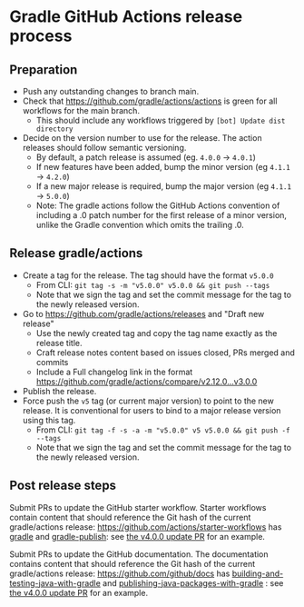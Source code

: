 # Gradle GitHub Actions release process

## Preparation
- Push any outstanding changes to branch main.
- Check that https://github.com/gradle/actions/actions is green for all workflows for the main branch.
  - This should include any workflows triggered by `[bot] Update dist directory`
- Decide on the version number to use for the release. The action releases should follow semantic versioning.
  - By default, a patch release is assumed (eg. `4.0.0` → `4.0.1`)
  - If new features have been added, bump the minor version (eg `4.1.1` → `4.2.0`)
  - If a new major release is required, bump the major version (eg `4.1.1` → `5.0.0`)
  - Note: The gradle actions follow the GitHub Actions convention of including a .0 patch number for the first release of a minor version, unlike the Gradle convention which omits the trailing .0.

## Release gradle/actions
- Create a tag for the release. The tag should have the format `v5.0.0`
  - From CLI: `git tag -s -m "v5.0.0" v5.0.0 && git push --tags`
  - Note that we sign the tag and set the commit message for the tag to the newly released version.
- Go to https://github.com/gradle/actions/releases and "Draft new release"
  - Use the newly created tag and copy the tag name exactly as the release title.
  - Craft release notes content based on issues closed, PRs merged and commits
  - Include a Full changelog link in the format https://github.com/gradle/actions/compare/v2.12.0...v3.0.0
- Publish the release.
- Force push the `v5` tag (or current major version) to point to the new release. It is conventional for users to bind to a major release version using this tag.
  - From CLI: `git tag -f -s -a -m "v5.0.0" v5 v5.0.0 && git push -f --tags`
  - Note that we sign the tag and set the commit message for the tag to the newly released version.

## Post release steps

Submit PRs to update the GitHub starter workflow. Starter workflows contain content that should reference the Git hash of the current gradle/actions release:
https://github.com/actions/starter-workflows has [gradle](https://github.com/actions/starter-workflows/blob/main/ci/gradle.yml) and [gradle-publish](https://github.com/actions/starter-workflows/blob/main/ci/gradle-publish.yml): see [the v4.0.0 update PR](https://github.com/actions/starter-workflows/pull/2468) for an example.

Submit PRs to update the GitHub documentation. The documentation contains content that should reference the Git hash of the current gradle/actions release:
https://github.com/github/docs has [building-and-testing-java-with-gradle](https://github.com/github/docs/blob/main/content/actions/automating-builds-and-tests/building-and-testing-java-with-gradle.md) and [publishing-java-packages-with-gradle](https://github.com/github/docs/blob/main/content/actions/publishing-packages/publishing-java-packages-with-gradle.md) : see [the v4.0.0 update PR](https://github.com/github/docs/pull/34239) for an example.
